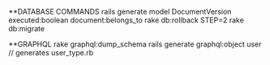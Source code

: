 **DATABASE COMMANDS
rails generate model DocumentVersion executed:boolean document:belongs_to
rake db:rollback STEP=2
rake db:migrate


**GRAPHQL
rake graphql:dump_schema
rails generate graphql:object user // generates user_type.rb

